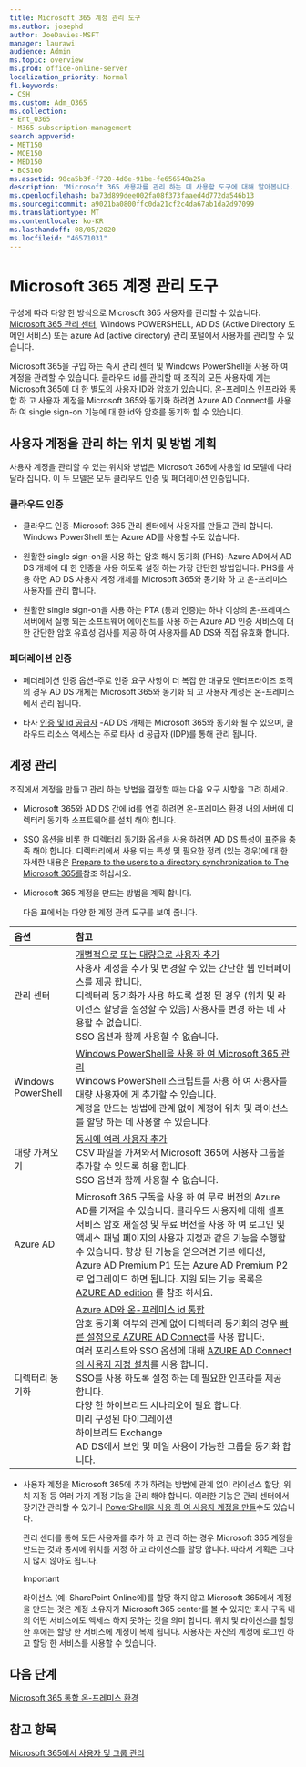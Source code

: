 ```yaml
---
title: Microsoft 365 계정 관리 도구
ms.author: josephd
author: JoeDavies-MSFT
manager: laurawi
audience: Admin
ms.topic: overview
ms.prod: office-online-server
localization_priority: Normal
f1.keywords:
- CSH
ms.custom: Adm_O365
ms.collection:
- Ent_O365
- M365-subscription-management
search.appverid:
- MET150
- MOE150
- MED150
- BCS160
ms.assetid: 98ca5b3f-f720-4d8e-91be-fe656548a25a
description: 'Microsoft 365 사용자를 관리 하는 데 사용할 도구에 대해 알아봅니다. '
ms.openlocfilehash: ba73d899dee002fa08f373faaed4d772da546b13
ms.sourcegitcommit: a9021ba0800ffc0da21cf2c4da67ab1da2d97099
ms.translationtype: MT
ms.contentlocale: ko-KR
ms.lasthandoff: 08/05/2020
ms.locfileid: "46571031"
---
```

# <a name="tools-to-manage-microsoft-365-accounts"></a>Microsoft 365 계정 관리 도구

구성에 따라 다양 한 방식으로 Microsoft 365 사용자를 관리할 수 있습니다. [Microsoft 365 관리 센터](https://admin.microsoft.com), Windows POWERSHELL, AD DS (Active Directory 도메인 서비스) 또는 azure Ad (active directory) 관리 포털에서 사용자를 관리할 수 있습니다. 

Microsoft 365을 구입 하는 즉시 관리 센터 및 Windows PowerShell을 사용 하 여 계정을 관리할 수 있습니다. 클라우드 id를 관리할 때 조직의 모든 사용자에 게는 Microsoft 365에 대 한 별도의 사용자 ID와 암호가 있습니다. 온-프레미스 인프라와 통합 하 고 사용자 계정을 Microsoft 365와 동기화 하려면 Azure AD Connect를 사용 하 여 single sign-on 기능에 대 한 id와 암호를 동기화 할 수 있습니다.
  
## <a name="plan-for-where-and-how-you-will-manage-your-user-accounts"></a>사용자 계정을 관리 하는 위치 및 방법 계획

사용자 계정을 관리할 수 있는 위치와 방법은 Microsoft 365에 사용할 id 모델에 따라 달라 집니다. 이 두 모델은 모두 클라우드 인증 및 페더레이션 인증입니다.
  
### <a name="cloud-authentication"></a>클라우드 인증

- 클라우드 인증-Microsoft 365 관리 센터에서 사용자를 만들고 관리 합니다. Windows PowerShell 또는 Azure AD를 사용할 수도 있습니다. 
    
- 원활한 single sign-on을 사용 하는 암호 해시 동기화 (PHS)-Azure AD에서 AD DS 개체에 대 한 인증을 사용 하도록 설정 하는 가장 간단한 방법입니다. PHS를 사용 하면 AD DS 사용자 계정 개체를 Microsoft 365와 동기화 하 고 온-프레미스 사용자를 관리 합니다. 
    
- 원활한 single sign-on을 사용 하는 PTA (통과 인증)는 하나 이상의 온-프레미스 서버에서 실행 되는 소프트웨어 에이전트를 사용 하는 Azure AD 인증 서비스에 대 한 간단한 암호 유효성 검사를 제공 하 여 사용자를 AD DS와 직접 유효화 합니다. 
    
### <a name="federated-authentication"></a>페더레이션 인증

- 페더레이션 인증 옵션-주로 인증 요구 사항이 더 복잡 한 대규모 엔터프라이즈 조직의 경우 AD DS 개체는 Microsoft 365와 동기화 되 고 사용자 계정은 온-프레미스에서 관리 됩니다. 
    
- 타사 [인증 및 id 공급자](about-office-365-identity.md) -AD DS 개체는 Microsoft 365와 동기화 될 수 있으며, 클라우드 리소스 액세스는 주로 타사 id 공급자 (IDP)를 통해 관리 됩니다. 
    
## <a name="managing-accounts"></a>계정 관리

조직에서 계정을 만들고 관리 하는 방법을 결정할 때는 다음 요구 사항을 고려 하세요.
  
- Microsoft 365와 AD DS 간에 id를 연결 하려면 온-프레미스 환경 내의 서버에 디렉터리 동기화 소프트웨어를 설치 해야 합니다.
    
- SSO 옵션을 비롯 한 디렉터리 동기화 옵션을 사용 하려면 AD DS 특성이 표준을 충족 해야 합니다. 디렉터리에서 사용 되는 특성 및 필요한 정리 (있는 경우)에 대 한 자세한 내용은 [Prepare to the users to a directory synchronization to The Microsoft 365를](prepare-for-directory-synchronization.md)참조 하십시오. 
    
- Microsoft 365 계정을 만드는 방법을 계획 합니다.
    
    다음 표에서는 다양 한 계정 관리 도구를 보여 줍니다.
    
|**옵션**|**참고**|
|:-----|:-----|
|관리 센터  <br/> |[개별적으로 또는 대량으로 사용자 추가](https://docs.microsoft.com/microsoft-365/admin/add-users/add-users) <br/>  사용자 계정을 추가 및 변경할 수 있는 간단한 웹 인터페이스를 제공 합니다.  <br/>  디렉터리 동기화가 사용 하도록 설정 된 경우 (위치 및 라이선스 할당을 설정할 수 있음) 사용자를 변경 하는 데 사용할 수 없습니다.  <br/>  SSO 옵션과 함께 사용할 수 없습니다.  <br/> |
|Windows PowerShell  <br/> |[Windows PowerShell을 사용 하 여 Microsoft 365 관리](https://go.microsoft.com/fwlink/p/?LinkId=698471) <br/>  Windows PowerShell 스크립트를 사용 하 여 사용자를 대량 사용자에 게 추가할 수 있습니다.  <br/>  계정을 만드는 방법에 관계 없이 계정에 위치 및 라이선스를 할당 하는 데 사용할 수 있습니다.  <br/> |
|대량 가져오기  <br/> |[동시에 여러 사용자 추가](add-several-users-at-the-same-time.md) <br/>  CSV 파일을 가져와서 Microsoft 365에 사용자 그룹을 추가할 수 있도록 허용 합니다.  <br/>  SSO 옵션과 함께 사용할 수 없습니다.  <br/> |
|Azure AD  <br/> |Microsoft 365 구독을 사용 하 여 무료 버전의 Azure AD를 가져올 수 있습니다. 클라우드 사용자에 대해 셀프 서비스 암호 재설정 및 무료 버전을 사용 하 여 로그인 및 액세스 패널 페이지의 사용자 지정과 같은 기능을 수행할 수 있습니다. 향상 된 기능을 얻으려면 기본 에디션, Azure AD Premium P1 또는 Azure AD Premium P2로 업그레이드 하면 됩니다. 지원 되는 기능 목록은 [AZURE AD edition](https://go.microsoft.com/fwlink/p/?LinkId=698465) 를 참조 하세요.  <br/> |
|디렉터리 동기화  <br/> |[Azure AD와 온-프레미스 id 통합](https://go.microsoft.com/fwlink/p/?LinkID=624168) <br/>  암호 동기화 여부와 관계 없이 디렉터리 동기화의 경우 [빠른 설정으로 AZURE AD Connect](https://go.microsoft.com/fwlink/p/?LinkID=698537)를 사용 합니다.  <br/>  여러 포리스트와 SSO 옵션에 대해 [AZURE AD Connect의 사용자 지정 설치](https://go.microsoft.com/fwlink/p/?LinkId=698430)를 사용 합니다.  <br/>  SSO를 사용 하도록 설정 하는 데 필요한 인프라를 제공 합니다.  <br/>  다양 한 하이브리드 시나리오에 필요 합니다.  <br/>  미리 구성된 마이그레이션  <br/>  하이브리드 Exchange  <br/>  AD DS에서 보안 및 메일 사용이 가능한 그룹을 동기화 합니다.  <br/> |
   
- 사용자 계정을 Microsoft 365에 추가 하려는 방법에 관계 없이 라이선스 할당, 위치 지정 등 여러 가지 계정 기능을 관리 해야 합니다. 이러한 기능은 관리 센터에서 장기간 관리할 수 있거나 [PowerShell을 사용 하 여 사용자 계정을 만들](https://go.microsoft.com/fwlink/p/?LinkId=717083)수도 있습니다.
    
    관리 센터를 통해 모든 사용자를 추가 하 고 관리 하는 경우 Microsoft 365 계정을 만드는 것과 동시에 위치를 지정 하 고 라이선스를 할당 합니다. 따라서 계획은 그다지 많지 않아도 됩니다.
    
    > [!IMPORTANT]
    > 라이선스 (예: SharePoint Online에)를 할당 하지 않고 Microsoft 365에서 계정을 만드는 것은 계정 소유자가 Microsoft 365 center를 볼 수 있지만 회사 구독 내의 어떤 서비스에도 액세스 하지 못하는 것을 의미 합니다. 위치 및 라이선스를 할당 한 후에는 할당 한 서비스에 계정이 복제 됩니다. 사용자는 자신의 계정에 로그인 하 고 할당 한 서비스를 사용할 수 있습니다. 
  
## <a name="next-steps"></a>다음 단계

[Microsoft 365 통합 온-프레미스 환경](office-365-integration.md)
  
## <a name="see-also"></a>참고 항목

[Microsoft 365에서 사용자 및 그룹 관리](https://docs.microsoft.com/microsoft-365/admin/add-users)
  

